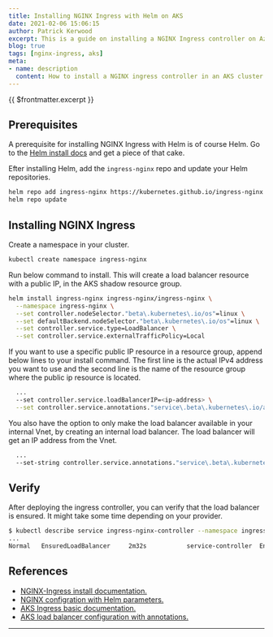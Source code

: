 ```yaml
---
title: Installing NGINX Ingress with Helm on AKS
date: 2021-02-06 15:06:15
author: Patrick Kerwood
excerpt: This is a guide on installing a NGINX Ingress controller on Azure Kubernetes Service.
blog: true
tags: [nginx-ingress, aks]
meta:
- name: description
  content: How to install a NGINX ingress controller in an AKS cluster.
---
```


{{ $frontmatter.excerpt }}

## Prerequisites
A prerequisite for installing NGINX Ingress with Helm is of course Helm. Go to the [Helm install docs](https://helm.sh/docs/intro/install/) and get a piece of that cake.

Efter installing Helm, add the `ingress-nginx` repo and update your Helm repositories.
```sh
helm repo add ingress-nginx https://kubernetes.github.io/ingress-nginx
helm repo update
```

## Installing NGINX Ingress

Create a namespace in your cluster.
```sh
kubectl create namespace ingress-nginx
```

Run below command to install. This will create a load balancer resource with a public IP, in the AKS shadow resource group.

```sh
helm install ingress-nginx ingress-nginx/ingress-nginx \
  --namespace ingress-nginx \
  --set controller.nodeSelector."beta\.kubernetes\.io/os"=linux \
  --set defaultBackend.nodeSelector."beta\.kubernetes\.io/os"=linux \
  --set controller.service.type=LoadBalancer \
  --set controller.service.externalTrafficPolicy=Local
```
If you want to use a specific public IP resource in a resource group, append below lines to your install command. The first line is the actual IPv4 address you want to use and the second line is the name of the resource group where the public ip resource is located.

```sh
  ...
  --set controller.service.loadBalancerIP=<ip-address> \
  --set controller.service.annotations."service\.beta\.kubernetes\.io/azure-load-balancer-resource-group"=<resource-group-name>
```

You also have the option to only make the load balancer available in your internal Vnet, by creating an internal load balancer. The load balancer will get an IP address from the Vnet.

```sh
  ...
  --set-string controller.service.annotations."service\.beta\.kubernetes\.io/azure-load-balancer-internal"="true"
```


## Verify
After deploying the ingress controller, you can verify that the load balancer is ensured. It might take some time depending on your provider.

```sh
$ kubectl describe service ingress-nginx-controller --namespace ingress-nginx
...
Normal   EnsuredLoadBalancer     2m32s           service-controller  Ensured load balancer
```

## References
- [NGINX-Ingress install documentation.](https://kubernetes.github.io/ingress-nginx/deploy/#using-helm)
- [NGINX configration with Helm parameters.](https://docs.nginx.com/nginx-ingress-controller/installation/installation-with-helm/#configuration)
- [AKS Ingress basic documentation.](https://docs.microsoft.com/en-us/azure/aks/ingress-basic)
- [AKS load balancer configuration with annotations.](https://docs.microsoft.com/en-us/azure/aks/load-balancer-standard#additional-customizations-via-kubernetes-annotations)
---


